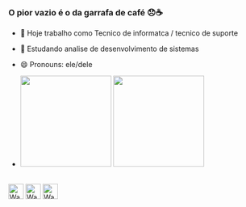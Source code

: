 ### O pior vazio é o da garrafa de café 😞☕

- 🔭 Hoje trabalho como Tecnico de informatca / tecnico de suporte
- 🌱 Estudando analise de desenvolvimento de sistemas
- 😄 Pronouns: ele/dele

- <div>
  
  <img height="180em" src="https://github-readme-stats.vercel.app/api?username=Wandher&show_icons=true&theme=dracula"/>
  <img height="180em" src="https://github-readme-stats.vercel.app/api/top-langs/?username=Wandher&show_icons=true&theme=dracula"/>
</div>
<div style="display: inline_block"><br>
    <img align="center" alt="Wan-Html5" height="30 width="40" src="https://cdn.jsdelivr.net/gh/devicons/devicon@latest/icons/html5/html5-original-wordmark.svg"/>
    <img align="center" alt="Wan-Css3" height="30 width="40" src="https://cdn.jsdelivr.net/gh/devicons/devicon@latest/icons/css3/css3-original-wordmark.svg"/>
    <img align="center" alt="Wan-Javascript" height="30 width="40" src="https://cdn.jsdelivr.net/gh/devicons/devicon@latest/icons/javascript/javascript-original.svg"/>
</div>
